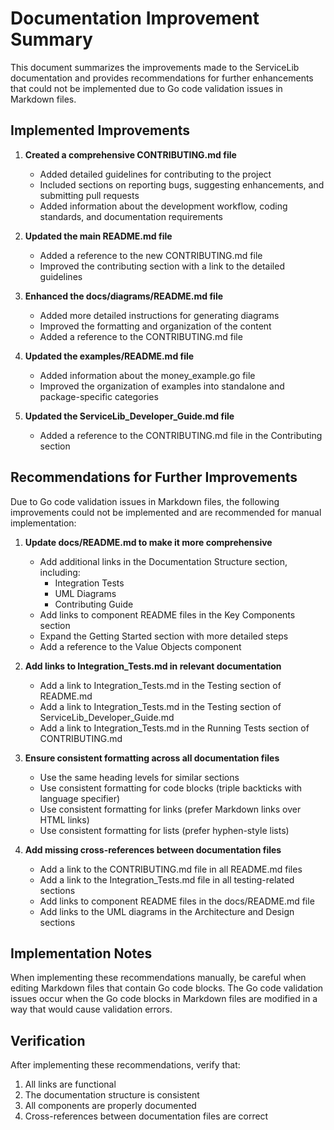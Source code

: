# Documentation Improvement Summary

This document summarizes the improvements made to the ServiceLib documentation and provides recommendations for further enhancements that could not be implemented due to Go code validation issues in Markdown files.

## Implemented Improvements

1. **Created a comprehensive CONTRIBUTING.md file**
   - Added detailed guidelines for contributing to the project
   - Included sections on reporting bugs, suggesting enhancements, and submitting pull requests
   - Added information about the development workflow, coding standards, and documentation requirements

2. **Updated the main README.md file**
   - Added a reference to the new CONTRIBUTING.md file
   - Improved the contributing section with a link to the detailed guidelines

3. **Enhanced the docs/diagrams/README.md file**
   - Added more detailed instructions for generating diagrams
   - Improved the formatting and organization of the content
   - Added a reference to the CONTRIBUTING.md file

4. **Updated the examples/README.md file**
   - Added information about the money_example.go file
   - Improved the organization of examples into standalone and package-specific categories

5. **Updated the ServiceLib_Developer_Guide.md file**
   - Added a reference to the CONTRIBUTING.md file in the Contributing section

## Recommendations for Further Improvements

Due to Go code validation issues in Markdown files, the following improvements could not be implemented and are recommended for manual implementation:

1. **Update docs/README.md to make it more comprehensive**
   - Add additional links in the Documentation Structure section, including:
     - Integration Tests
     - UML Diagrams
     - Contributing Guide
   - Add links to component README files in the Key Components section
   - Expand the Getting Started section with more detailed steps
   - Add a reference to the Value Objects component

2. **Add links to Integration_Tests.md in relevant documentation**
   - Add a link to Integration_Tests.md in the Testing section of README.md
   - Add a link to Integration_Tests.md in the Testing section of ServiceLib_Developer_Guide.md
   - Add a link to Integration_Tests.md in the Running Tests section of CONTRIBUTING.md

3. **Ensure consistent formatting across all documentation files**
   - Use the same heading levels for similar sections
   - Use consistent formatting for code blocks (triple backticks with language specifier)
   - Use consistent formatting for links (prefer Markdown links over HTML links)
   - Use consistent formatting for lists (prefer hyphen-style lists)

4. **Add missing cross-references between documentation files**
   - Add a link to the CONTRIBUTING.md file in all README.md files
   - Add a link to the Integration_Tests.md file in all testing-related sections
   - Add links to component README files in the docs/README.md file
   - Add links to the UML diagrams in the Architecture and Design sections

## Implementation Notes

When implementing these recommendations manually, be careful when editing Markdown files that contain Go code blocks. The Go code validation issues occur when the Go code blocks in Markdown files are modified in a way that would cause validation errors.

## Verification

After implementing these recommendations, verify that:

1. All links are functional
2. The documentation structure is consistent
3. All components are properly documented
4. Cross-references between documentation files are correct